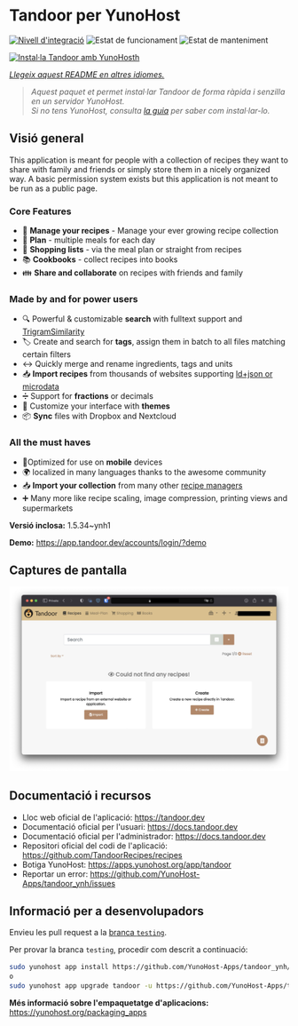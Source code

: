 <!--
N.B.: Aquest README ha estat generat automàticament per <https://github.com/YunoHost/apps/tree/master/tools/readme_generator>
NO s'ha de modificar manualment.
-->

# Tandoor per YunoHost

[![Nivell d'integració](https://apps.yunohost.org/badge/integration/tandoor)](https://ci-apps.yunohost.org/ci/apps/tandoor/)
![Estat de funcionament](https://apps.yunohost.org/badge/state/tandoor)
![Estat de manteniment](https://apps.yunohost.org/badge/maintained/tandoor)

[![Instal·la Tandoor amb YunoHosth](https://install-app.yunohost.org/install-with-yunohost.svg)](https://install-app.yunohost.org/?app=tandoor)

*[Llegeix aquest README en altres idiomes.](./ALL_README.md)*

> *Aquest paquet et permet instal·lar Tandoor de forma ràpida i senzilla en un servidor YunoHost.*  
> *Si no tens YunoHost, consulta [la guia](https://yunohost.org/install) per saber com instal·lar-lo.*

## Visió general

This application is meant for people with a collection of recipes they want to share with family and friends or simply
store them in a nicely organized way. A basic permission system exists but this application is not meant to be run as 
a public page.

### Core Features

- 🥗 **Manage your recipes** - Manage your ever growing recipe collection
- 📆 **Plan** - multiple meals for each day
- 🛒 **Shopping lists** - via the meal plan or straight from recipes
- 📚 **Cookbooks** - collect recipes into books
- 👪 **Share and collaborate** on recipes with friends and family

### Made by and for power users

- 🔍 Powerful & customizable **search** with fulltext support and [TrigramSimilarity](https://docs.djangoproject.com/en/3.0/ref/contrib/postgres/search/#trigram-similarity)
- 🏷️ Create and search for **tags**, assign them in batch to all files matching certain filters
- ↔️ Quickly merge and rename ingredients, tags and units 
- 📥️ **Import recipes** from thousands of websites supporting [ld+json or microdata](https://schema.org/Recipe)
- ➗ Support for **fractions** or decimals
- 🎨 Customize your interface with **themes**
- 📦 **Sync** files with Dropbox and Nextcloud
  
### All the must haves

- 📱Optimized for use on **mobile** devices
- 🌍 localized in many languages thanks to the awesome community
- 📥️ **Import your collection** from many other [recipe managers](https://docs.tandoor.dev/features/import_export/)
- ➕ Many more like recipe scaling, image compression, printing views and supermarkets


**Versió inclosa:** 1.5.34~ynh1

**Demo:** <https://app.tandoor.dev/accounts/login/?demo>

## Captures de pantalla

![Captures de pantalla de Tandoor](./doc/screenshots/example.jpg)

## Documentació i recursos

- Lloc web oficial de l'aplicació: <https://tandoor.dev>
- Documentació oficial per l'usuari: <https://docs.tandoor.dev>
- Documentació oficial per l'administrador: <https://docs.tandoor.dev>
- Repositori oficial del codi de l'aplicació: <https://github.com/TandoorRecipes/recipes>
- Botiga YunoHost: <https://apps.yunohost.org/app/tandoor>
- Reportar un error: <https://github.com/YunoHost-Apps/tandoor_ynh/issues>

## Informació per a desenvolupadors

Envieu les pull request a la [branca `testing`](https://github.com/YunoHost-Apps/tandoor_ynh/tree/testing).

Per provar la branca `testing`, procedir com descrit a continuació:

```bash
sudo yunohost app install https://github.com/YunoHost-Apps/tandoor_ynh/tree/testing --debug
o
sudo yunohost app upgrade tandoor -u https://github.com/YunoHost-Apps/tandoor_ynh/tree/testing --debug
```

**Més informació sobre l'empaquetatge d'aplicacions:** <https://yunohost.org/packaging_apps>
